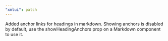 ```yaml
---
"xmlui": patch
---
```


Added anchor links for headings in markdown. Showing anchors is disabled by default, use the showHeadingAnchors prop on a Markdown component to use it.
